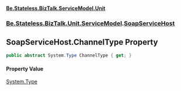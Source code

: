 #### [Be.Stateless.BizTalk.ServiceModel.Unit](README.md 'README')
### [Be.Stateless.BizTalk.Unit.ServiceModel](Be.Stateless.BizTalk.Unit.ServiceModel.md 'Be.Stateless.BizTalk.Unit.ServiceModel').[SoapServiceHost](SoapServiceHost.md 'Be.Stateless.BizTalk.Unit.ServiceModel.SoapServiceHost')

## SoapServiceHost.ChannelType Property

```csharp
public abstract System.Type ChannelType { get; }
```

#### Property Value
[System.Type](https://docs.microsoft.com/en-us/dotnet/api/System.Type 'System.Type')